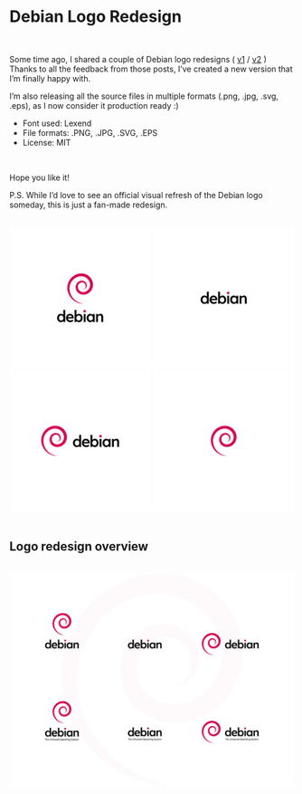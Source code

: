 # Debian Logo Redesign

<br />

Some time ago, I shared a couple of Debian logo redesigns ( [v1](https://www.reddit.com/r/debian/comments/18606iy/a_simple_debian_logo_redesign/) / [v2](https://www.reddit.com/r/debian/comments/1864ns6/a_simple_debian_logo_redesign_version_2/) )
Thanks to all the feedback from those posts, I’ve created a new version that I’m finally happy with.

I’m also releasing all the source files in multiple formats (.png, .jpg, .svg, .eps), as I now consider it production ready :)

- Font used: Lexend
- File formats: .PNG, .JPG, .SVG, .EPS
- License: MIT

<br />

Hope you like it!

P.S. While I’d love to see an official visual refresh of the Debian logo someday, this is just a fan-made redesign.

<br />

<div align="center">
  <img alt="Logo" src="https://github.com/del-Real/debian-redesign/blob/main/Preview/Debian__DEBIAN_CM_VERTICAL.png?raw=true" width="250" />
  <img alt="Logo" src="https://github.com/del-Real/debian-redesign/blob/main/Preview/Debian__DEBIAN_LOGOTYPE.png?raw=true" width="250" />
  <img alt="Logo" src="https://github.com/del-Real/debian-redesign/blob/main/Preview/Debian__DEBIAN_CM_HORIZONTAL.png?raw=true" width="250" />
  <img alt="Logo" src="https://github.com/del-Real/debian-redesign/blob/main/Preview/Debian__DEBIAN_SYMBOL.png?raw=true" width="250" />
</div>

<br />

## Logo redesign overview

<br />

<div align="center">
  <img alt="Logo" src="https://github.com/del-Real/debian-redesign/blob/main/Logo_Overview.png?raw=true" width="750" />
</div>
